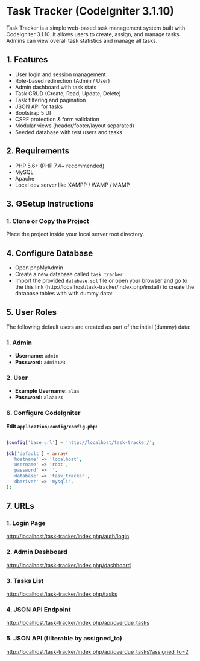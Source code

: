 #  Task Tracker (CodeIgniter 3.1.10)
Task Tracker is a simple web-based task management system built with CodeIgniter 3.1.10. It allows users to create, assign, and manage tasks. Admins can view overall task statistics and manage all tasks.

## 1. Features
- User login and session management
- Role-based redirection (Admin / User)
- Admin dashboard with task stats
- Task CRUD (Create, Read, Update, Delete)
- Task filtering and pagination
- JSON API for tasks
- Bootstrap 5 UI
- CSRF protection & form validation
- Modular views (header/footer/layout separated)
- Seeded database with test users and tasks

## 2. Requirements
- PHP 5.6+ (PHP 7.4+ recommended)
- MySQL
- Apache
- Local dev server like XAMPP / WAMP / MAMP

## 3. ⚙Setup Instructions
### 1. Clone or Copy the Project
Place the project inside your local server root directory.

## 4. Configure Database
- Open phpMyAdmin
- Create a new database called `task_tracker`
- Import the provided `database.sql` file
or open your browser and go to the this link (http://localhost/task-tracker/index.php/install) to create the database tables with with dummy data:

## 5. User Roles
The following default users are created as part of the initial (dummy) data:

### 1. **Admin**
   - **Username:** `admin`
   - **Password:** `admin123`

### 2. **User**
   - **Example Username:** `alaa`
   - **Password:** `alaa123`

### 6. Configure CodeIgniter

**Edit `application/config/config.php`:**

```php

$config['base_url'] = 'http://localhost/task-tracker/';

$db['default'] = array(
  'hostname' => 'localhost',
  'username' => 'root',
  'password' => '',
  'database' => 'task_tracker',
  'dbdriver' => 'mysqli',
);

```
## 7.  URLs

### **1. Login Page**  
[http://localhost/task-tracker/index.php/auth/login](http://localhost/task-tracker/index.php/auth/login)

### **2. Admin Dashboard**  
[http://localhost/task-tracker/index.php/dashboard](http://localhost/task-tracker/index.php/dashboard)

### **3. Tasks List**  
[http://localhost/task-tracker/index.php/tasks](http://localhost/task-tracker/index.php/tasks)

### **4. JSON API Endpoint**  
[http://localhost/task-tracker/index.php/api/overdue_tasks](http://localhost/task-tracker/index.php/api/overdue_tasks)

### **5. JSON API (filterable by assigned_to)**  
[http://localhost/task-tracker/index.php/api/overdue_tasks?assigned_to=2](http://localhost/task-tracker/index.php/api/overdue_tasks?assigned_to=2)


